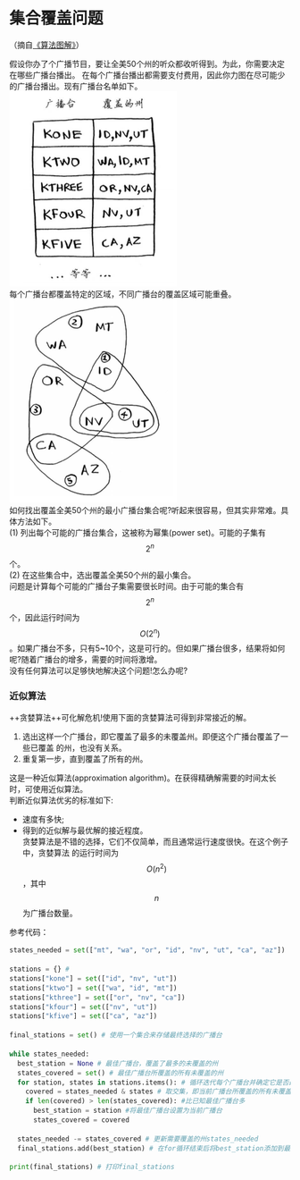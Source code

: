 # 集合覆盖问题  

（摘自[《算法图解》](http://www.ituring.com.cn/book/1864)）  

假设你办了个广播节目，要让全美50个州的听众都收听得到。为此，你需要决定在哪些广播台播出。
在每个广播台播出都需要支付费用，因此你力图在尽可能少的广播台播出。现有广播台名单如下。  
<img src="images/set-covering-problem/1.png" width="300px"/>  
每个广播台都覆盖特定的区域，不同广播台的覆盖区域可能重叠。  
<img src="images/set-covering-problem/2.png" width="300px"/>  
如何找出覆盖全美50个州的最小广播台集合呢?听起来很容易，但其实非常难。具体方法如下。  
(1) 列出每个可能的广播台集合，这被称为幂集(power set)。可能的子集有$$2^n$$个。  
(2) 在这些集合中，选出覆盖全美50个州的最小集合。  
问题是计算每个可能的广播台子集需要很长时间。由于可能的集合有$$2^n$$个，因此运行时间为$$O(2^n)$$。如果广播台不多，只有5~10个，这是可行的。但如果广播台很多，结果将如何呢?随着广播台的增多，需要的时间将激增。  
没有任何算法可以足够快地解决这个问题!怎么办呢?  
### 近似算法
  ++贪婪算法++可化解危机!使用下面的贪婪算法可得到非常接近的解。  
1. 选出这样一个广播台，即它覆盖了最多的未覆盖州。即便这个广播台覆盖了一些已覆盖 的州，也没有关系。  
2. 重复第一步，直到覆盖了所有的州。  

这是一种近似算法(approximation algorithm)。在获得精确解需要的时间太长时，可使用近似算法。  
判断近似算法优劣的标准如下:   
* 速度有多快;  
* 得到的近似解与最优解的接近程度。   
贪婪算法是不错的选择，它们不仅简单，而且通常运行速度很快。在这个例子中，贪婪算法
的运行时间为$$O(n^2)$$，其中$$n$$为广播台数量。

参考代码：

```python
states_needed = set(["mt", "wa", "or", "id", "nv", "ut", "ca", "az"])  #需要覆盖的州

stations = {} #
stations["kone"] = set(["id", "nv", "ut"])
stations["ktwo"] = set(["wa", "id", "mt"])
stations["kthree"] = set(["or", "nv", "ca"])
stations["kfour"] = set(["nv", "ut"])
stations["kfive"] = set(["ca", "az"])

final_stations = set() # 使用一个集合来存储最终选择的广播台

while states_needed:
  best_station = None # 最佳广播台，覆盖了最多的未覆盖的州
  states_covered = set() # 最佳广播台所覆盖的所有未覆盖的州
  for station, states in stations.items(): # 循环迭代每个广播台并确定它是否最佳的广播台
    covered = states_needed & states # 取交集，即当前广播台所覆盖的所有未覆盖的州
    if len(covered) > len(states_covered): #比已知最佳广播台多
      best_station = station #将最佳广播台设置为当前广播台
      states_covered = covered

  states_needed -= states_covered # 更新需要覆盖的州states_needed
  final_stations.add(best_station) # 在for循环结束后将best_station添加到最终的广播台列表中

print(final_stations) # 打印final_stations
```
